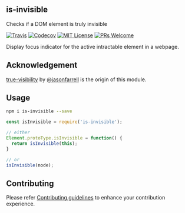 is-invisible
---
Checks if a DOM element is truly invisible

[![Travis](https://img.shields.io/travis/sarbbottam/is-invisible.svg?maxAge=2592000&style=flat-square)](https://travis-ci.org/sarbbottam/is-invisible)
[![Codecov](https://img.shields.io/codecov/c/github/sarbbottam/is-invisible.svg?maxAge=2592000&style=flat-square)](https://codecov.io/gh/sarbbottam/is-invisible)
[![MIT License](https://img.shields.io/npm/l/watch-and-rsync.svg?maxAge=2592000&style=flat-square)](http://opensource.org/licenses/MIT)
[![PRs Welcome](https://img.shields.io/badge/PRs-welcome-brightgreen.svg?maxAge=2592000&style=flat-square)](http://makeapullrequest.com)

Display focus indicator for the active intractable element in a webpage.

## Acknowledgement

[true-visibility](https://github.com/UseAllFive/true-visibility) by [@jasonfarrell](https://github.com/jasonfarrell) is the origin of this module.

## Usage

```sh
npm i is-invisible --save
```

```js
const isInvisible = require('is-invisible');

// either
Element.protoType.isInvisible = function() {
  return isInvisible(this);
}

// or
isInvisible(node);
```

## Contributing

Please refer [Contributing guidelines](contributing.md) to enhance your contribution experience.

